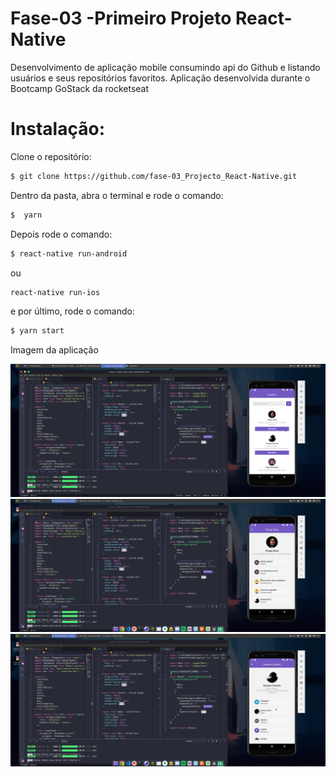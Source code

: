 # Fase-03 -Primeiro Projeto React-Native

Desenvolvimento de aplicação mobile consumindo api do Github e listando usuários e seus repositórios favoritos.
Aplicação desenvolvida durante o Bootcamp GoStack da rocketseat

# Instalação: 

Clone o repositório:

```bash
$ git clone https://github.com/fase-03_Projecto_React-Native.git
```

Dentro da pasta, abra o terminal e rode o comando:

```bash
$  yarn

```

Depois rode o comando:

```bash
$ react-native run-android
```
ou 

```bash 
react-native run-ios
``` 
e por último, rode o comando:

```bash
$ yarn start
```


Imagem da aplicação

<img src="preview/prev01.png">
</br>

<img src="preview/prev02.png">
</br>

<img src="preview/prev03.png">
</br>
